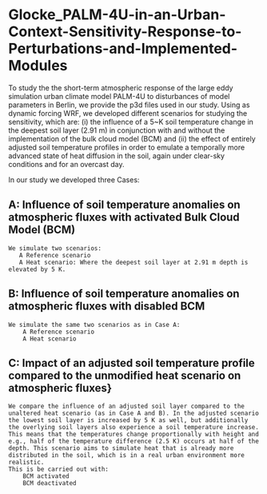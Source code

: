 # Glocke_PALM-4U-in-an-Urban-Context-Sensitivity-Response-to-Perturbations-and-Implemented-Modules

To study the the short-term atmospheric response of the large eddy simulation urban climate model PALM-4U to disturbances of model parameters in Berlin, we provide the p3d files used in our study.
Using as dynamic forcing WRF, we developed different scenarios for studying the sensitivity, which are: (i) the influence of a 5~K soil temperature change in the deepest soil layer (2.91 m) in conjunction with and without the implementation of the bulk cloud model (BCM) and (ii) the effect of entirely adjusted soil temperature profiles in order to emulate a temporally more advanced state of heat diffusion in the soil, again under clear-sky conditions and for an overcast day.

In our study we developed three Cases:

## A: Influence of soil temperature anomalies on atmospheric fluxes with activated Bulk Cloud Model (BCM)
    We simulate two scenarios:
       A Reference scenario
       A Heat scenario: Where the deepest soil layer at 2.91 m depth is elevated by 5 K.
    
    
## B: Influence of soil temperature anomalies on atmospheric fluxes with disabled BCM
    We simulate the same two scenarios as in Case A:
        A Reference scenario
        A Heat scenario
  
## C: Impact of an adjusted soil temperature profile compared to the unmodified heat scenario on atmospheric fluxes} 
    We compare the influence of an adjusted soil layer compared to the unaltered heat scenario (as in Case A and B). In the adjusted scenario the lowest soil layer is increased by 5 K as well, but additionally the overlying soil layers also experience a soil temperature increase. This means that the temperatures change proportionally with height and e.g., half of the temperature difference (2.5 K) occurs at half of the depth. This scenario aims to simulate heat that is already more distributed in the soil, which is in a real urban environment more realistic.
    This is be carried out with:
        BCM activated
        BCM deactivated
